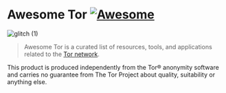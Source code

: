 # Awesome Tor [![Awesome](https://awesome.re/badge.svg)](https://awesome.re)
![glitch (1)](https://github.com/Polycarbohydrate/awesome-tor/assets/169401794/d8c7415e-1874-49f5-a1c6-04b3a8aa689f)
> Awesome Tor is a curated list of resources, tools, and applications related to the [Tor network](https://www.torproject.org/).



This product is produced independently from the Tor® anonymity software and carries no guarantee from The Tor Project about quality, suitability or anything else.
